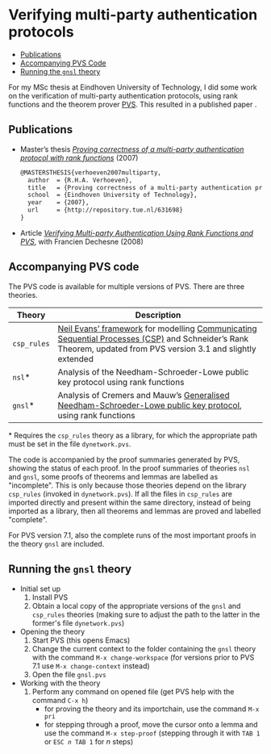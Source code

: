 # Verifying multi-party authentication protocols

* [Publications](#publications)
* [Accompanying PVS Code](#pvscode)
* [Running the ```gnsl``` theory](#running-gnsl)

For my MSc thesis at Eindhoven University of Technology, I did some work on the verification of multi-party authentication protocols, using rank functions and the theorem prover [PVS](http://pvs.csl.sri.com/). This resulted in a published paper .

## <a name="publications"></a>Publications
* Master’s thesis [*Proving correctness of a multi-party authentication protocol with rank functions*](http://repository.tue.nl/631698)&nbsp;(2007)<br>
  ```tex
  @MASTERSTHESIS{verhoeven2007multiparty,
    author  = {R.H.A. Verhoeven},
    title   = {Proving correctness of a multi-party authentication protocol with rank functions},
    school  = {Eindhoven University of Technology},
    year    = {2007},
    url     = {http://repository.tue.nl/631698}
  }
  ```
* Article [*Verifying Multi-party Authentication Using Rank Functions and PVS*](http://link.springer.com/chapter/10.1007%2F978-3-642-01465-9_15?LI=true), with Francien Dechesne (2008)

## <a name="pvscode"></a>Accompanying PVS code
The PVS code is available for multiple versions of PVS. There are three theories.

| Theory | Description |
|--------|-------------|
|```csp_rules``` | [Neil Evans’ framework](http://dx.doi.org/10.1016/j.jlap.2004.09.005) for modelling [Communicating Sequential Processes (CSP)](https://en.wikipedia.org/wiki/Communicating_sequential_processes) and Schneider’s Rank Theorem, updated from PVS version&nbsp;3.1 and slightly extended |
|```nsl```*   | Analysis of the Needham-Schroeder-Lowe public key protocol using rank functions |
|```gnsl```*      | Analysis of Cremers and Mauw’s [Generalised Needham-Schroeder-Lowe public key protocol](http://citeseerx.ist.psu.edu/viewdoc/summary?doi=10.1.1.122.8106), using rank functions |

\* Requires the ```csp_rules``` theory as a library, for which the appropriate path must be set in the file ```dynetwork.pvs```.

The code is accompanied by the proof summaries generated by PVS, showing the status of each proof. In the proof summaries of theories `nsl` and `gnsl`, some proofs of theorems and lemmas are labelled as "incomplete". This is only because those theories depend on the library `csp_rules` (invoked in `dynetwork.pvs`). If all the files in `csp_rules` are imported directly and present within the same directory, instead of being imported as a library, then all theorems and lemmas are proved and labelled "complete".

For PVS version&nbsp;7.1, also the complete runs of the most important proofs in the theory ```gnsl``` are included.

## <a name="running-gnsl"></a>Running the ```gnsl``` theory

* Initial set up
  1. Install PVS
  2. Obtain a local copy of the appropriate versions of the ```gnsl``` and ```csp_rules``` theories (making sure to adjust the path to the latter in the former's file ```dynetwork.pvs```)
* Opening the theory
  1. Start PVS (this opens Emacs)
  2. Change the current context to the folder containing the ```gnsl``` theory with the command ```M‑x change‑workspace``` (for versions prior to PVS 7.1 use ```M‑x change‑context``` instead)
  3. Open the file ```gnsl.pvs```
* Working with the theory
  1. Perform any command on opened file (get PVS help with the command ```C‑x h```)
     * for proving the theory and its importchain, use the command ```M‑x pri```
     * for stepping through a proof, move the cursor onto a lemma and use the command ```M‑x step-proof``` (stepping through it with ```TAB 1``` or <code>ESC *n* TAB 1</code> for *n*&nbsp;steps)
